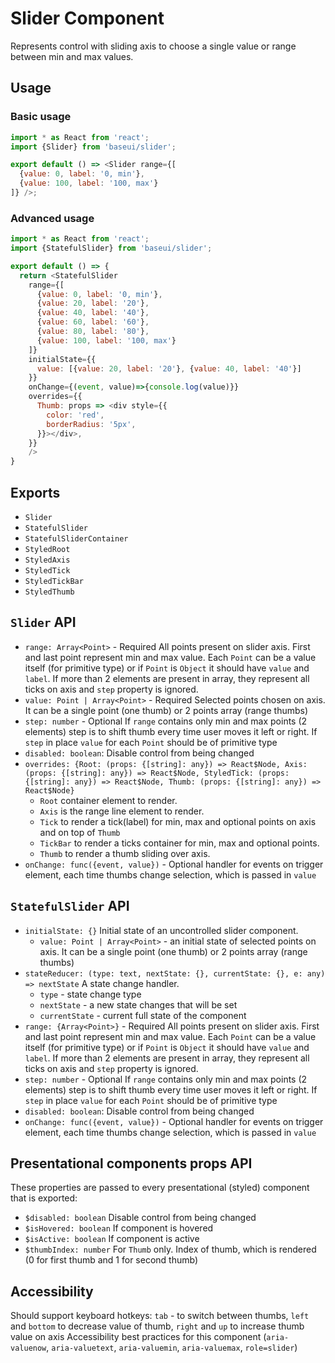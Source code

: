 # Slider Component

Represents control with sliding axis to choose a single value or range between min and max values.

## Usage

### Basic usage

```javascript
import * as React from 'react';
import {Slider} from 'baseui/slider';

export default () => <Slider range={[
  {value: 0, label: '0, min'},
  {value: 100, label: '100, max'}
]} />;
```

### Advanced usage

```javascript
import * as React from 'react';
import {StatefulSlider} from 'baseui/slider';

export default () => {
  return <StatefulSlider
    range={[
      {value: 0, label: '0, min'},
      {value: 20, label: '20'},
      {value: 40, label: '40'},
      {value: 60, label: '60'},
      {value: 80, label: '80'},
      {value: 100, label: '100, max'}
    ]}
    initialState={{
      value: [{value: 20, label: '20'}, {value: 40, label: '40'}]
    }}
    onChange={(event, value)=>{console.log(value)}}
    overrides={{
      Thumb: props => <div style={{
        color: 'red',
        borderRadius: '5px',
      }}></div>,
    }}
    />
}
```

## Exports

* `Slider`
* `StatefulSlider`
* `StatefulSliderContainer`
* `StyledRoot`
* `StyledAxis`
* `StyledTick`
* `StyledTickBar`
* `StyledThumb`

## `Slider` API

* `range: Array<Point>` - Required
  All points present on slider axis. First and last point represent min and max value. Each `Point` can be a value itself (for primitive type) or if `Point` is `Object` it should have `value` and `label`. If more than 2 elements are present in array, they represent all ticks on axis and `step` property is ignored.
* `value: Point | Array<Point>` - Required
  Selected points chosen on axis. It can be a single point (one thumb) or 2 points array (range thumbs)
* `step: number` - Optional
  If `range` contains only min and max points (2 elements) step is to shift thumb every time user moves it left or right. If `step` in place `value` for each `Point` should be of primitive type
* `disabled: boolean`:
  Disable control from being changed
* `overrides: {Root: (props: {[string]: any}) => React$Node, Axis: (props: {[string]: any}) => React$Node, StyledTick: (props: {[string]: any}) => React$Node, Thumb: (props: {[string]: any}) => React$Node}`
  * `Root` container element to render.
  * `Axis` is the range line element to render.
  * `Tick` to render a tick(label) for min, max and optional points on axis and on top of `Thumb`
  * `TickBar` to render a ticks container for min, max and optional points.
  * `Thumb` to render a thumb sliding over axis.
* `onChange: func({event, value})` - Optional
  handler for events on trigger element, each time thumbs change selection, which is passed in `value`

## `StatefulSlider` API

* `initialState: {}`
  Initial state of an uncontrolled slider component.
  * `value: Point | Array<Point>` - an initial state of selected points on axis. It can be a single point (one thumb) or 2 points array (range thumbs)
* `stateReducer: (type: text, nextState: {}, currentState: {}, e: any) => nextState`
  A state change handler.
  * `type` - state change type
  * `nextState` - a new state changes that will be set
  * `currentState` - current full state of the component
* `range: {Array<Point>}` - Required
  All points present on slider axis. First and last point represent min and max value. Each `Point` can be a value itself (for primitive type) or if `Point` is `Object` it should have `value` and `label`. If more than 2 elements are present in array, they represent all ticks on axis and `step` property is ignored.
* `step: number` - Optional
  If `range` contains only min and max points (2 elements) step is to shift thumb every time user moves it left or right. If `step` in place `value` for each `Point` should be of primitive type
* `disabled: boolean`:
  Disable control from being changed
* `onChange: func({event, value})` - Optional
  handler for events on trigger element, each time thumbs change selection, which is passed in `value`

## Presentational components props API

These properties are passed to every presentational (styled) component that is exported:

* `$disabled: boolean`
  Disable control from being changed
* `$isHovered: boolean`
  If component is hovered
* `$isActive: boolean`
  If component is active
* `$thumbIndex: number`
  For `Thumb` only. Index of thumb, which is rendered (0 for first thumb and 1 for second thumb)

## Accessibility

Should support keyboard hotkeys: `tab` - to switch between thumbs, `left` and `bottom` to decrease value of thumb, `right` and `up` to increase thumb value on axis
Accessibility best practices for this component (`aria-valuenow`, `aria-valuetext`, `aria-valuemin`, `aria-valuemax`, `role=slider`)
